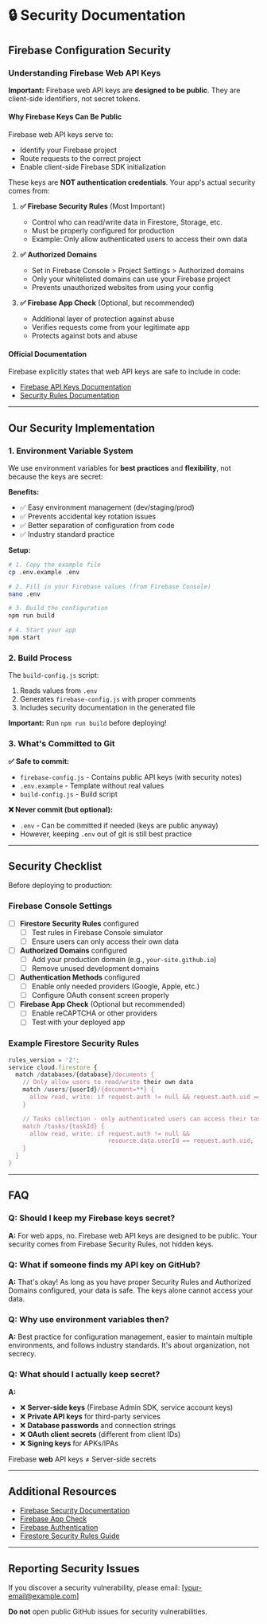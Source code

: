 # 🔒 Security Documentation

## Firebase Configuration Security

### Understanding Firebase Web API Keys

**Important:** Firebase web API keys are **designed to be public**. They are client-side identifiers, not secret tokens.

#### Why Firebase Keys Can Be Public

Firebase web API keys serve to:
- Identify your Firebase project
- Route requests to the correct project
- Enable client-side Firebase SDK initialization

These keys are **NOT authentication credentials**. Your app's actual security comes from:

1. **✅ Firebase Security Rules** (Most Important)
   - Control who can read/write data in Firestore, Storage, etc.
   - Must be properly configured for production
   - Example: Only allow authenticated users to access their own data

2. **✅ Authorized Domains**
   - Set in Firebase Console > Project Settings > Authorized domains
   - Only your whitelisted domains can use your Firebase project
   - Prevents unauthorized websites from using your config

3. **✅ Firebase App Check** (Optional, but recommended)
   - Additional layer of protection against abuse
   - Verifies requests come from your legitimate app
   - Protects against bots and abuse

#### Official Documentation

Firebase explicitly states that web API keys are safe to include in code:
- [Firebase API Keys Documentation](https://firebase.google.com/docs/projects/api-keys)
- [Security Rules Documentation](https://firebase.google.com/docs/rules)

---

## Our Security Implementation

### 1. Environment Variable System

We use environment variables for **best practices** and **flexibility**, not because the keys are secret:

**Benefits:**
- ✅ Easy environment management (dev/staging/prod)
- ✅ Prevents accidental key rotation issues
- ✅ Better separation of configuration from code
- ✅ Industry standard practice

**Setup:**
```bash
# 1. Copy the example file
cp .env.example .env

# 2. Fill in your Firebase values (from Firebase Console)
nano .env

# 3. Build the configuration
npm run build

# 4. Start your app
npm start
```

### 2. Build Process

The `build-config.js` script:
1. Reads values from `.env`
2. Generates `firebase-config.js` with proper comments
3. Includes security documentation in the generated file

**Important:** Run `npm run build` before deploying!

### 3. What's Committed to Git

**✅ Safe to commit:**
- `firebase-config.js` - Contains public API keys (with security notes)
- `.env.example` - Template without real values
- `build-config.js` - Build script

**❌ Never commit (but optional):**
- `.env` - Can be committed if needed (keys are public anyway)
- However, keeping `.env` out of git is still best practice

---

## Security Checklist

Before deploying to production:

### Firebase Console Settings

- [ ] **Firestore Security Rules** configured
  - [ ] Test rules in Firebase Console simulator
  - [ ] Ensure users can only access their own data

- [ ] **Authorized Domains** configured
  - [ ] Add your production domain (e.g., `your-site.github.io`)
  - [ ] Remove unused development domains

- [ ] **Authentication Methods** configured
  - [ ] Enable only needed providers (Google, Apple, etc.)
  - [ ] Configure OAuth consent screen properly

- [ ] **Firebase App Check** (Optional but recommended)
  - [ ] Enable reCAPTCHA or other providers
  - [ ] Test with your deployed app

### Example Firestore Security Rules

```javascript
rules_version = '2';
service cloud.firestore {
  match /databases/{database}/documents {
    // Only allow users to read/write their own data
    match /users/{userId}/{document=**} {
      allow read, write: if request.auth != null && request.auth.uid == userId;
    }

    // Tasks collection - only authenticated users can access their tasks
    match /tasks/{taskId} {
      allow read, write: if request.auth != null &&
                            resource.data.userId == request.auth.uid;
    }
  }
}
```

---

## FAQ

### Q: Should I keep my Firebase keys secret?

**A:** For web apps, no. Firebase web API keys are designed to be public. Your security comes from Firebase Security Rules, not hidden keys.

### Q: What if someone finds my API key on GitHub?

**A:** That's okay! As long as you have proper Security Rules and Authorized Domains configured, your data is safe. The keys alone cannot access your data.

### Q: Why use environment variables then?

**A:** Best practice for configuration management, easier to maintain multiple environments, and follows industry standards. It's about organization, not secrecy.

### Q: What should I actually keep secret?

**A:**
- ❌ **Server-side keys** (Firebase Admin SDK, service account keys)
- ❌ **Private API keys** for third-party services
- ❌ **Database passwords** and connection strings
- ❌ **OAuth client secrets** (different from client IDs)
- ❌ **Signing keys** for APKs/IPAs

Firebase **web** API keys ≠ Server-side secrets

---

## Additional Resources

- [Firebase Security Documentation](https://firebase.google.com/docs/rules)
- [Firebase App Check](https://firebase.google.com/docs/app-check)
- [Firebase Authentication](https://firebase.google.com/docs/auth)
- [Firestore Security Rules Guide](https://firebase.google.com/docs/firestore/security/get-started)

---

## Reporting Security Issues

If you discover a security vulnerability, please email: [your-email@example.com]

**Do not** open public GitHub issues for security vulnerabilities.
